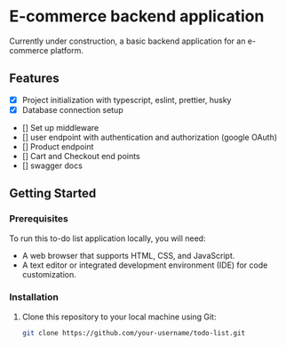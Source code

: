 # E-commerce backend application
Currently under construction, a basic backend application for an e-commerce platform.

## Features

- [x] Project initialization with typescript, eslint, prettier, husky
- [x] Database connection setup
- [] Set up middleware
- [] user endpoint with authentication and authorization (google OAuth)
- [] Product endpoint
- [] Cart and Checkout end points
- [] swagger docs

## Getting Started

### Prerequisites

To run this to-do list application locally, you will need:

- A web browser that supports HTML, CSS, and JavaScript.
- A text editor or integrated development environment (IDE) for code customization.

### Installation

1. Clone this repository to your local machine using Git:

   ```bash
   git clone https://github.com/your-username/todo-list.git
